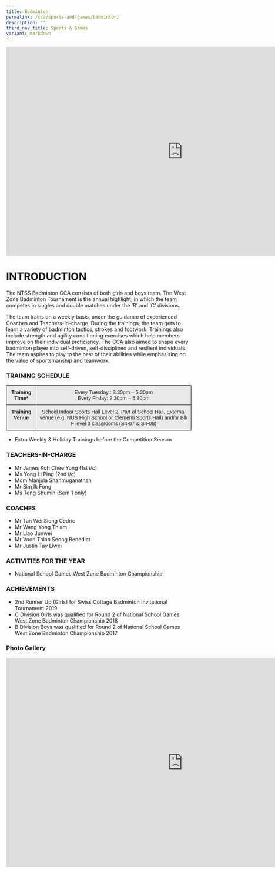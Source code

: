 ```yaml
---
title: Badminton
permalink: /cca/sports-and-games/badminton/
description: ""
third_nav_title: Sports & Games
variant: markdown
---
```

<iframe src="https://docs.google.com/presentation/d/e/2PACX-1vS6MjSpr9fPi4NaEtnx7BEZkaY94AVVGwwbc8PrwYOu1HG-HbOCBx4o-z2v1ZypxSFdwxUlyI8tg8kt/embed?start=false&amp;loop=false&amp;delayms=3000" frameborder="0" width="960" height="569" allowfullscreen="true"></iframe>

# INTRODUCTION

The NTSS Badminton CCA consists of both girls and boys team. The West Zone Badminton Tournament is the annual highlight, in which the team competes in singles and double matches under the ‘B’ and ‘C’ divisions.

The team trains on a weekly basis, under the guidance of experienced Coaches and Teachers-in-charge. During the trainings, the team gets to learn a variety of badminton tactics, strokes and footwork. Trainings also include strength and agility conditioning exercises which help members improve on their individual proficiency. The CCA also aimed to shape every badminton player into self-driven, self-disciplined and resilient individuals. The team aspires to play to the best of their abilities while emphasising on the value of sportsmanship and teamwork.

### TRAINING SCHEDULE

<style type="text/css">
.tg  {border-collapse:collapse;border-spacing:0;}
.tg td{border-color:black;border-style:solid;border-width:1px;font-family:Arial, sans-serif;font-size:14px;
  overflow:hidden;padding:10px 5px;word-break:normal;}
.tg th{border-color:black;border-style:solid;border-width:1px;font-family:Arial, sans-serif;font-size:14px;
  font-weight:normal;overflow:hidden;padding:10px 5px;word-break:normal;}
.tg .tg-n4qt{background-color:#EAEAEA;color:#222;font-weight:bold;text-align:center;vertical-align:top}
.tg .tg-ii8k{background-color:#EAEAEA;color:#222;text-align:center;vertical-align:top}
</style>
<table class="tg">
<thead>
  <tr>
    <th class="tg-n4qt">Training Time*</th>
    <th class="tg-ii8k">Every Tuesday : 3.30pm – 5.30pm<br>Every Friday: 2.30pm – 5.30pm</th>
  </tr>
</thead>
<tbody>
  <tr>
    <td class="tg-n4qt">Training Venue</td>
    <td class="tg-ii8k">School Indoor Sports Hall Level 2, Part of School Hall, External venue (e.g. NUS High School or Clementi Sports Hall) and/or Blk F level 3 classrooms (S4-07 &amp; S4-08) </td>
  </tr>
</tbody>
</table>

* Extra Weekly &amp; Holiday Trainings before the Competition Season

### TEACHERS-IN-CHARGE

*   Mr James Koh Chee Yong (1st i/c)
*   Ms Yong Li Ping (2nd i/c)
*   Mdm Manjula Shanmuganathan
*   Mr Sim Ik Fong
*   Ms Teng Shumin (Sem 1 only)

### COACHES

*   Mr Tan Wei Siong Cedric
*   Mr Wang Yong Thiam
*   Mr Liao Junwei&nbsp;
*   Mr Voon Thian Seong Benedict
*   Mr Justin Tay Liwei

### ACTIVITIES FOR THE YEAR


* National School Games West Zone Badminton  Championship

### ACHIEVEMENTS

* 2nd Runner Up (Girls) for Swiss Cottage Badminton Invitational Tournament 2019
* C Division Girls was qualified for Round 2 of National School Games West Zone Badminton Championship 2018
* B Division Boys was qualified for Round 2 of National School Games West Zone Badminton Championship 2017

### Photo Gallery

<iframe src="https://docs.google.com/presentation/d/e/2PACX-1vQyY5H8RFE6r6VgX2lR4i0vVZt4UX-gopUafb1ORR10rABzKDucWAEo1oxqCDQS0u8AnJIYDXqqtsxr/embed?start=false&amp;loop=false&amp;delayms=3000" frameborder="0" width="960" height="569" allowfullscreen="true"></iframe>